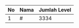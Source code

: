 | No | Nama            | Jumlah Level |
|----|-----------------|--------------|
| 1  | #    |    3334        |
